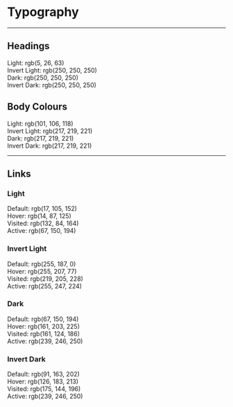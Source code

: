 
# Typography

---

## Headings

  
Light: rgb(5, 26, 63)  
Invert Light: rgb(250, 250, 250)  
Dark: rgb(250, 250, 250)  
Invert Dark: rgb(250, 250, 250)  


## Body Colours

  
Light: rgb(101, 106, 118)  
Invert Light: rgb(217, 219, 221)  
Dark: rgb(217, 219, 221)  
Invert Dark: rgb(217, 219, 221)  


---

## Links

### Light

  
Default: rgb(17, 105, 152)  
Hover: rgb(14, 87, 125)  
Visited: rgb(132, 84, 164)  
Active: rgb(67, 150, 194)  


### Invert Light

  
Default: rgb(255, 187, 0)  
Hover: rgb(255, 207, 77)  
Visited: rgb(219, 205, 228)  
Active: rgb(255, 247, 224)  


### Dark

  
Default: rgb(67, 150, 194)  
Hover: rgb(161, 203, 225)  
Visited: rgb(161, 124, 186)  
Active: rgb(239, 246, 250)  


### Invert Dark

  
Default: rgb(91, 163, 202)  
Hover: rgb(126, 183, 213)  
Visited: rgb(175, 144, 196)  
Active: rgb(239, 246, 250)  

